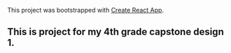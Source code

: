 This project was bootstrapped with [Create React App](https://github.com/facebook/create-react-app).

## This is project for my 4th grade capstone design 1.